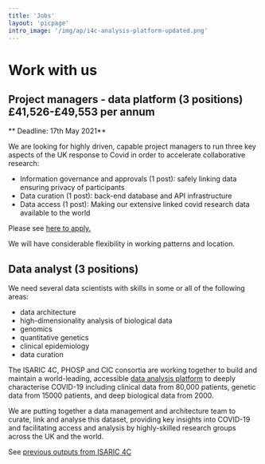 ```yaml
---
title: 'Jobs'
layout: 'picpage'
intro_image: '/img/ap/i4c-analysis-platform-updated.png'
---
```


# Work with us

## Project managers - data platform (3 positions)  £41,526-£49,553 per annum

** Deadline: 17th May 2021**

We are looking for highly driven, capable project managers to run three key aspects of the UK response to Covid in order to accelerate collaborative research: 

- Information governance and approvals (1 post): safely linking data ensuring privacy of participants
- Data curation (1 post): back-end database and API infrastructure
- Data access (1 post): Making our extensive linked covid research data available to the world

Please see [here to apply.](https://elxw.fa.em3.oraclecloud.com/hcmUI/CandidateExperience/en/sites/CX_1001/job/1006/?utm_medium=jobshare)

We will have considerable flexibility in working patterns and location.

## Data analyst (3 positions)

We need several data scientists with skills in some or all of the following areas:

- data architecture
- high-dimensionality analysis of biological data
- genomics
- quantitative genetics
- clinical epidemiology
- data curation

The ISARIC 4C, PHOSP and CIC consortia are working together to build and maintain a world-leading, accessible [data analysis platform](/analysis-platform) to deeply characterise COVID-19 including clinical data from 80,000 patients, genetic data from 15000 patients, and deep biological data from 2000.

We are putting together a data management and architecture team to curate, link and analyse this dataset, providing key insights into COVID-19 and facilitating access and analysis by highly-skilled research groups across the UK and the world.


See [previous outputs from ISARIC 4C](/outputs/)




